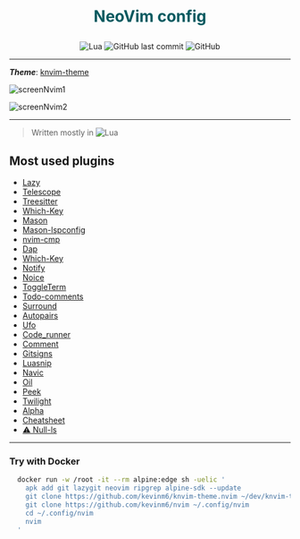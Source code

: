# <p align="center" style="color: #015A60">NeoVim config</p>

<p align="center">
<img alt="Lua"
   src="https://img.shields.io/badge/Lua-2C2D72?style=flat&logo=lua&logoColor=white">
<img alt="GitHub last commit" src="https://img.shields.io/github/last-commit/kevinm6/nvim?style=flat">
<img alt="GitHub" src="https://img.shields.io/github/license/kevinm6/nvim?style=flat">
</p>


---

***Theme***: [knvim-theme](https://github.com/kevinm6/knvim-theme.nvim)

![screenNvim1](https://user-images.githubusercontent.com/72861758/210419269-658f8659-9a7b-422b-b1cb-b6afcc67aa07.png)

![screenNvim2](https://user-images.githubusercontent.com/72861758/210419286-5784a479-729d-4e9a-8ccd-460704b28b9e.png)

---

> Written mostly in ![Lua](https://img.shields.io/badge/Lua-2C2D72?style=flat&logo=lua&logoColor=white)

## Most used plugins

- [Lazy](https://github.com/folke/lazy.nvim)
- [Telescope](https://github.com/nvim-telescope/telescope.nvim)
- [Treesitter](https://github.com/nvim-treesitter/nvim-treesitter)
- [Which-Key](https://github.com/folke/which-key.nvim)
- [Mason](https://github.com/williamboman/mason.nvim)
- [Mason-lspconfig](https://github.com/williamboman/mason-lspconfig.nvim)
- [nvim-cmp](https://github.com/hrsh7th/nvim-cmp)
- [Dap](https://github.com/mfussenegger/nvim-dap)
- [Which-Key](https://github.com/folke/which-key.nvim)
- [Notify](https://github.com/rcarriga/nvim-notify)
- [Noice](https://github.com/folke/noice.nvim)
- [ToggleTerm](https://github.com/akinsho/toggleterm.nvim)
- [Todo-comments](https://github.com/folke/todo-comments.nvim)
- [Surround](https://github.com/ur4ltz/surround.nvim)
- [Autopairs](https://github.com/windwp/nvim-autopairs)
- [Ufo](https://github.com/kevinhwang91/nvim-ufo)
- [Code_runner](https://github.com/CRAG666/code_runner.nvim)
- [Comment](https://github.com/numToStr/Comment.nvim)
- [Gitsigns](https://github.com/lewis6991/gitsigns.nvim)
- [Luasnip](https://github.com/L3MON4D3/LuaSnip)
- [Navic](https://github.com/SmiteshP/nvim-navic)
- [Oil](https://github.com/stevearc/oil.nvim)
- [Peek](https://github.com/toppair/peek.nvim)
- [Twilight](https://github.com/folke/twilight.nvim)
- [Alpha](https://github.com/goolord/alpha-nvim)
- [Cheatsheet](https://github.com/Djancyp/cheat-sheet)
- [⚠️  Null-ls](https://github.com/jose-elias-alvarez/null-ls.nvim)

---

### Try with Docker

```bash
  docker run -w /root -it --rm alpine:edge sh -uelic '
    apk add git lazygit neovim ripgrep alpine-sdk --update
    git clone https://github.com/kevinm6/knvim-theme.nvim ~/dev/knvim-theme.nvim
    git clone https://github.com/kevinm6/nvim ~/.config/nvim
    cd ~/.config/nvim
    nvim
  '
```

